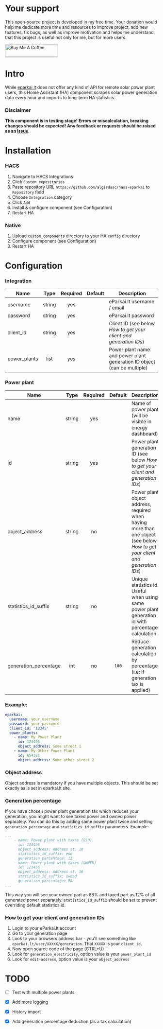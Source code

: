 # Your support
This open-source project is developed in my free time. 
Your donation would help me dedicate more time and resources to improve project, add new features, fix bugs, 
as well as improve motivation and helps me understand, that this project is useful not only for me, but for more users.

<a href="https://www.buymeacoffee.com/Ua0JwY9" target="_blank"><img src="https://www.buymeacoffee.com/assets/img/custom_images/orange_img.png" alt="Buy Me A Coffee" style="height: 41px !important;width: 174px !important;box-shadow: 0px 3px 2px 0px rgba(190, 190, 190, 0.5) !important;-webkit-box-shadow: 0px 3px 2px 0px rgba(190, 190, 190, 0.5) !important;" ></a>

# Intro
While [eparkai.lt](https://www.eparkai.lt/) does not offer any kind of API for remote solar power plant users, 
this Home Assistant (HA) component scrapes solar power generation data every hour and imports to long-term HA statistics.

### Disclaimer

**This component is in testing stage! Errors or miscalculation, breaking changes should be expected! Any feedback or requests should be raised as an [issue](https://github.com/algirdasc/hass-eparkai/issues)**.

# Installation

### HACS
1. Navigate to HACS Integrations
2. Click `Custom repositories`
3. Paste repository URL `https://github.com/algirdasc/hass-eparkai` to `Repository` field
4. Choose `Integration` category
5. Click `Add`
6. Install & configure component (see Configuration)
7. Restart HA

### Native

1. Upload `custom_components` directory to your HA `config` directory
2. Configure component (see Configuration)
3. Restart HA

# Configuration

### Integration

| Name         |  Type  | Required | Default | Description                                                             |
|--------------|:------:|:--------:|:-------:|-------------------------------------------------------------------------|
| username     | string |   yes    |         | eParkai.lt username / email                                             |
| password     | string |   yes    |         | eParkai.lt password                                                     |
| client_id    | string |   yes    |         | Client ID (see below *How to get your client and generation IDs*)       |
| power_plants |  list  |   yes    |         | Power plant name and power plant generation ID object (can be multiple) |

### Power plant

| Name                  |  Type  | Required | Default | Description                                                                                                                   |
|-----------------------|:------:|:--------:|:-------:|-------------------------------------------------------------------------------------------------------------------------------|
| name                  | string |   yes    |         | Name of power plant (will be visible in energy dashboard)                                                                     |
| id                    | string |   yes    |         | Power plant generation ID (see below *How to get your client and generation IDs*)                                             |
| object_address        | string |    no    |         | Power plant object address, required when having more than one object (see below *How to get your client and generation IDs*) |
| statistics_id_suffix  | string |    no    |         | Unique statistics id. Useful when using same power plant generation id with percentage calculation                            |
| generation_percentage |  int   |    no    |  `100`  | Reduce generation calculation by percentage (i.e: if generation tax is applied)                                               |


### Example:
```yaml
eparkai:
  username: your_username
  password: your_password
  client_id: '12345'
  power_plants:
    - name: My Power Plant
      id: 123456
      object_address: Some street 1
    - name: My Other Power Plant
      id: 654321
      object_address: Some other street 2
```

### Object address
Object address is mandatory if you have multiple objects. This should be set exactly as is set in eparkai.lt site. 

### Generation percentage
If you have chosen power plant generation tax which reduces your generation, you might want to see taxed power and owned 
power separately. You can do this by adding same power plant twice and setting `generation_percentage` and `statistics_id_suffix` parameters.
Example:
```yaml
...
    - name: Power plant with taxes (ESO)
      id: 123456
      object_address: Address st. 10
      statistics_id_suffix: eso
      generation_percentage: 12
    - name: Power plant with taxes (OWNED)
      id: 123456
      object_address: Address st. 10
      statistics_id_suffix: owned
      generation_percentage: 88
...
```
This way you will see your owned part as 88% and taxed part as 12% of all generated power separately. 
`statistics_id_suffix` should be set to prevent overriding default statistics id.

### How to get your client and generation IDs

1. Login to your eParkai.lt account
2. Go to your generation page
3. Look to your browsers address bar - you'll see something like `eparkai.lt/user/XXXXX/generation`. That `XXXXX` is your `client_id`.
4. Now open source code of the page (CTRL+U)
5. Look for `generation_electricity`, option value is your `power_plant_id`
5. Look for `edit-address`, option value is your `object_address`

# TODO

 - [ ]  Test with multiple power plants
 - [x]  Add more logging
 - [x]  History import
 - [x]  Add generation percentage deduction (as a tax calculation)
 